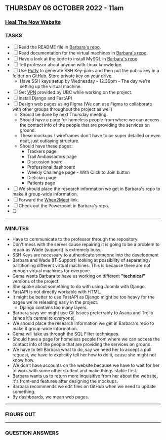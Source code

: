 ## THURSDAY 06 OCTOBER 2022 - 11am

### [Heal The Now Website](https://www.healthenow.com/)

### TASKS

- [ ] Read the README file in [Barbara's repo](https://github.com/COSC499demo-rtp/coscdemo).
- [ ] Read documentation for the virtual machines in [Barbara's repo](https://www.putty.org/).
- [ ] Have a look at the code to install MySQL in [Barbara's repo](https://github.com/COSC499demo-rtp/coscdemo).
- [ ] Tell professor about anyone with Linux knowledge.
- [ ] Use [Putty](https://www.putty.org/) to generate SSH Key-pairs and then put the public key in a folder on GitHub. Store private key on your drive.
  - Have SSH keys setup by Wednesday - 12.30pm - The day we're setting up the virtual machine.
- [ ] Get [VPN](https://it.ubc.ca/services/email-voice-internet/myvpn/how-access-myvpn) provided by UBC while working on the project.
- [ ] Install Django and FastAPI
- [ ] Design web pages using Figma (We can use Figma to collaborate with other groups throughout the project as well)
  - Should be done by next Thursday meeting.
  - Should have a page for homeless people from where we can access the contact info of the people that are providing the services on ground.
  - These mockups / wireframes don't have to be super detailed or even neat, just outlaying structure.
  - Should have these pages:
    - Trackers page
    - Trail Ambassadors page
    - Discussion board
    - Professional dashboard
    - Weekly Challenge page - With Click to Join button
    - Dietician page
    - Patients page
- [ ] We should place the research information we get in Barbara's repo to make it group-wide information.
- [ ] Forward the [When2Meet](https://www.when2meet.com/?17153811-jIgFU) link.
- [ ] Check out the Powerpoint in Barbara's repo.
- [ ]

---

### MINUTES

- Have to communicate to the professor through the repository.
- Don't mess with the server cause repairing it is going to be a problem to repair as Wade (support) is extremely busy.
- SSH Keys are necessary to authenticate someone into the development
- Barbara and Wade (IT-Support) looking at possibility of separating / partitioning different virtual machines. This is because there are not enough virtual machines for everyone.
- Gema wants Barbara to have us working on different **"technical"** versions of the project.
- She spoke about something to do with using Joomla with Django.
- FastAPI is not directly workable with HTML.
- It might be better to use FastAPI as Django might be too heavy for the pages we're releasing early in the project.
  - Django contains too many layers.
- Barbara says we might use Git Issues preferrably to Asana and Trello (since it's central to everyone).
- We should place the research information we get in Barbara's repo to make it group-wide information.
- Gema will take us through the SQL Filter techniques.
- Should have a page for homeless people from where we can access the contact info of the people that are providing the services on ground.
- We have to tell Barbara what to do, say we need her to accept a pull request, we have to explicitly tell her how to do it, cause she might not know how.
- We don't have accounts on the website because we have to wait for her to work with some other student and make things stable first.
- Barbara wants us to return more inquisitive from her about the website, it's front-end features after designing the mockups.
- Barbara recommends we edit files on GitHub when we need to update something.
- By dashboards, we mean web pages.

---

### FIGURE OUT

---

### QUESTION ANSWERS

>
